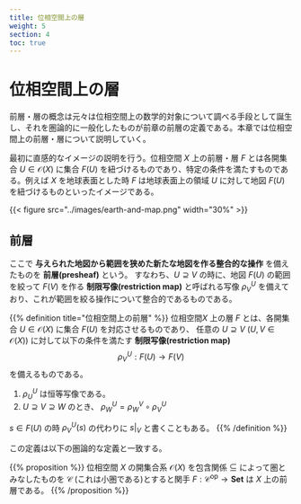 ```yaml
---
title: 位相空間上の層
weight: 5
section: 4
toc: true
---
```


# 位相空間上の層

前層・層の概念は元々は位相空間上の数学的対象について調べる手段として誕生し、それを圏論的に一般化したものが前章の前層の定義である。本章では位相空間上の前層・層について説明していく。

最初に直感的なイメージの説明を行う。位相空間 $X$ 上の前層・層 $F$ とは各開集合 $U\in\mathcal{O}(X)$ に集合 $F(U)$ を紐づけるものであり、特定の条件を満たすものである。例えば $X$ を地球表面とした時 $F$ は地球表面上の領域 $U$ に対して地図 $F(U)$ を紐づけるものといったイメージである。

{{< figure src="../images/earth-and-map.png" width="30%" >}}

## 前層

ここで **与えられた地図から範囲を狭めた新たな地図を作る整合的な操作** を備えたものを **前層(presheaf)** という。
すなわち、$U\supseteq V$ の時に、地図 $F(U)$ の範囲を絞って $F(V)$ を作る **制限写像(restriction map)** と呼ばれる写像 $\rho^U_V$ を備えており、これが範囲を絞る操作について整合的であるものである。

{{% definition title="位相空間上の前層" %}}
位相空間$X$ 上の層 $F$ とは、各開集合 $U\in\mathcal{O}(X)$ に集合 $F(U)$ を対応させるものであり、
任意の $U\supseteq V\ (U,V\in\mathcal{O}(X))$ に対して以下の条件を満たす **制限写像(restriction map)** 
$$ \rho^U_V: F(U)\rightarrow F(V) $$
を備えるものである。

1. $\rho^U_U$ は恒等写像である。
2. $U\supseteq V\supseteq W$ のとき、 $\rho^U_W = \rho^V_W\circ\rho^U_V$

$s \in F(U)$ の時 $\rho^U_V(s)$ の代わりに $s|_V$ と書くこともある。
{{% /definition %}}

この定義は以下の圏論的な定義と一致する。

{{% proposition %}}
位相空間 $X$ の開集合系 $\mathcal{O}(X)$ を包含関係 $\subseteq$ によって圏とみなしたものを $\mathcal{C}$ (これは小圏である)とすると関手 $F:\mathcal{C}^{\mathrm{op}}\rightarrow\mathbf{Set}$ は $X$ 上の前層である。
{{% /proposition %}}
